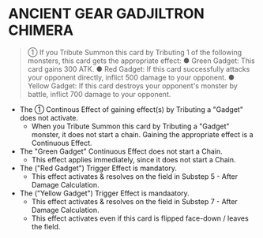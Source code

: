 # ANCIENT GEAR GADJILTRON CHIMERA

> ① If you Tribute Summon this card by Tributing 1 of the following monsters, this card gets the appropriate effect: ● Green Gadget: This card gains 300 ATK. ● Red Gadget: If this card successfully attacks your opponent directly, inflict 500 damage to your opponent. ● Yellow Gadget: If this card destroys your opponent's monster by battle, inflict 700 damage to your opponent.

*   The ① Continous Effect of gaining effect(s) by Tributing a "Gadget" does not activate.
    *   When you Tribute Summon this card by Tributing a "Gadget" monster, it does not start a chain. Gaining the appropriate effect is a Continuous Effect.
*   The "Green Gadget" Continuous Effect does not start a Chain.
    *   This effect applies immediately, since it does not start a Chain.
*   The ("Red Gadget") Trigger Effect is mandatory.
    *   This effect activates & resolves on the field in Substep 5 - After Damage Calculation.
*   The ("Yellow Gadget") Trigger Effect is mandaatory.
    *   This effect activates & resolves on the field in Substep 7 - After Damage Calculation.
    *   This effect activates even if this card is flipped face-down / leaves the field.
